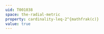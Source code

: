 ```yaml
---
uid: T001038
space: the-radial-metric
property: cardinality-leq-2^{mathfrak(c)}
value: true
---
```

